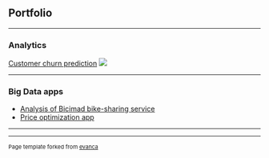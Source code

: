 ## Portfolio

---

### Analytics 

[Customer churn prediction](/sample_page)
<img src="images/dummy_thumbnail.jpg?raw=true"/>

---


### Big Data apps

- [Analysis of Bicimad bike-sharing service](http://example.com/)
- [Price optimization app](http://example.com/)

---




---
<p style="font-size:11px">Page template forked from <a href="https://github.com/evanca/quick-portfolio">evanca</a></p>
<!-- Remove above link if you don't want to attibute -->
